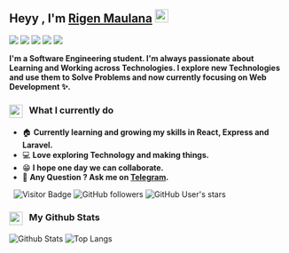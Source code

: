## Heyy , I'm [Rigen Maulana](http://rygenzx.github.io/) <img src="https://media.giphy.com/media/hvRJCLFzcasrR4ia7z/giphy.gif" width="24px" height="24px">

[<img src ="https://img.shields.io/badge/portfolio-%23.svg?&style=for-the-badge&logo=&logoColor=white%22">](https://rygenzx.github.io/)
[<img src="https://img.shields.io/badge/linkedin-%230077B5.svg?&style=for-the-badge&logo=linkedin&logoColor=white" />](https://www.linkedin.com/in/rygenzx/)
[<img src="https://img.shields.io/badge/gmail-%23D14836.svg?&style=for-the-badge&logo=gmail&logoColor=white" />](mailto:rygen.dev@gmail.com/)
[<img src="https://img.shields.io/badge/telegram-%231877F2.svg?&style=for-the-badge&logo=telegram&logoColor=white" />](https://t.me/rygen_zx) 
[<img src = "https://img.shields.io/badge/instagram-%23E4405F.svg?&style=for-the-badge&logo=instagram&logoColor=white">](https://www.instagram.com/rygen_zx/)

**I'm a Software Engineering student. I'm always passionate about Learning and Working across Technologies. I explore new Technologies and use them to Solve Problems and now currently focusing on Web Development ✨.**

<h3><img src="https://emojis.slackmojis.com/emojis/images/1588805021/8902/lightningbolt.png?1588805021" align="center"
                width="24" /> &nbsp; What I currently do</h3>

- 🏠 **Currently learning and growing my skills in React, Express and Laravel.**
- 💻 **Love exploring Technology and making things.**
- 😁 **I hope one day we can collaborate.**
- 💬 **Any Question ? Ask me on [Telegram](https://t.me/rygen_zx).**

&nbsp; ![Visitor Badge](https://visitor-badge.laobi.icu/badge?page_id=rygenzx.rygenzx) ![GitHub followers](https://img.shields.io/github/followers/rygenzx) ![GitHub User's stars](https://img.shields.io/github/stars/rygenzx)

<h3><img src="https://emojis.slackmojis.com/emojis/images/1450822151/257/github.png?1450822151" align="center"
                width="24" /> &nbsp; My Github Stats</h3>


![Github Stats](https://github-readme-stats.vercel.app/api?username=rygenzx&theme=nightowl&show_icons=true)
![Top Langs](https://github-readme-stats.vercel.app/api/top-langs/?username=rygenzx&theme=nightowl&layout=compact)
